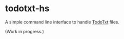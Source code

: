 # todotxt-hs

A simple command line interface to handle [TodoTxt](http://todotxt.org/) files.

(Work in progress.)
